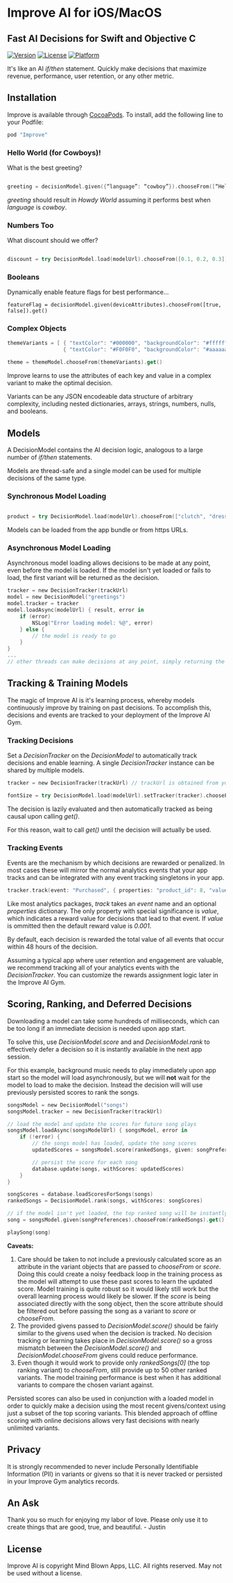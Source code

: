 # Improve AI for iOS/MacOS

## Fast AI Decisions for Swift and Objective C
 
[![Version](https://img.shields.io/cocoapods/v/Improve.svg?style=flat)](http://cocoapods.org/pods/Improve)
[![License](https://img.shields.io/cocoapods/l/Improve.svg?style=flat)](http://cocoapods.org/pods/Improve)
[![Platform](https://img.shields.io/cocoapods/p/Improve.svg?style=flat)](http://cocoapods.org/pods/Improve)

It's like an AI *if/then* statement. Quickly make decisions that maximize revenue, performance, user retention, or any other metric.

## Installation

Improve is available through [CocoaPods](http://cocoapods.org). To install, add the following line to your Podfile:

```ruby
pod "Improve"
```

### Hello World (for Cowboys)!

What is the best greeting?

```swift

greeting = decisionModel.given({“language”: “cowboy”}).chooseFrom([“Hello World”, “Howdy World”, “Yo World”]).get()
```

*greeting* should result in *Howdy World* assuming it performs best when *language* is *cowboy*.

### Numbers Too

What discount should we offer?

```swift

discount = try DecisionModel.load(modelUrl).chooseFrom([0.1, 0.2, 0.3]).get()

```

### Booleans

Dynamically enable feature flags for best performance...

```
featureFlag = decisionModel.given(deviceAttributes).chooseFrom([true, false]).get()
```

### Complex Objects

```swift
themeVariants = [ { "textColor": "#000000", "backgroundColor": "#ffffff" },
                  { "textColor": "#F0F0F0", "backgroundColor": "#aaaaaa" } ]
                            
theme = themeModel.chooseFrom(themeVariants).get()

```

Improve learns to use the attributes of each key and value in a complex variant to make the optimal decision.

Variants can be any JSON encodeable data structure of arbitrary complexity, including nested dictionaries, arrays, strings, numbers, nulls, and booleans.

## Models

A DecisionModel contains the AI decision logic, analogous to a large number of *if/then* statements. 

Models are thread-safe and a single model can be used for multiple decisions of the same type.

### Synchronous Model Loading

```swift

product = try DecisionModel.load(modelUrl).chooseFrom(["clutch", "dress", "jacket"]).get()

```

Models can be loaded from the app bundle or from https URLs.

### Asynchronous Model Loading

Asynchronous model loading allows decisions to be made at any point, even before the model is loaded.  If the model isn't yet loaded or fails to load, the first variant will be returned as the decision.

```swift
tracker = new DecisionTracker(trackUrl)
model = new DecisionModel("greetings") 
model.tracker = tracker
model.loadAsync(modelUrl) { result, error in
    if (error)
        NSLog("Error loading model: %@", error)
    } else {
        // the model is ready to go
    }
}
...
// other threads can make decisions at any point, simply returning the first variant if the model isn't loaded
```

## Tracking & Training Models

The magic of Improve AI is it's learning process, whereby models continuously improve by training on past decisions. To accomplish this, decisions and events are tracked to your deployment of the Improve AI Gym.

### Tracking Decisions

Set a *DecisionTracker* on the *DecisionModel* to automatically track decisions and enable learning.  A single *DecisionTracker* instance can be shared by multiple models.

```swift
tracker = new DecisionTracker(trackUrl) // trackUrl is obtained from your Gym configuration

fontSize = try DecisionModel.load(modelUrl).setTracker(tracker).chooseFrom([12, 16, 20]).get()
```

The decision is lazily evaluated and then automatically tracked as being causal upon calling *get()*.

For this reason, wait to call *get()* until the decision will actually be used.

### Tracking Events

Events are the mechanism by which decisions are rewarded or penalized.  In most cases these will mirror the normal analytics events that your app tracks and can be integrated with any event tracking singletons in your app.

```swift
tracker.track(event: "Purchased", { properties: "product_id": 8, "value": 19.99 })
```

Like most analytics packages, *track* takes an *event* name and an optional *properties* dictionary.  The only property with special significance is *value*, which indicates a reward value for decisions that lead to that event.  If *value* is ommitted then the default reward value is *0.001*.

By default, each decision is rewarded the total value of all events that occur within 48 hours of the decision.

Assuming a typical app where user retention and engagement are valuable, we recommend tracking all of your analytics events with the *DecisionTracker*.  You can customize the rewards assignment logic later in the Improve AI Gym.

## Scoring, Ranking, and Deferred Decisions

Downloading a model can take some hundreds of milliseconds, which can be too long if an immediate decision is needed upon app start.

To solve this, use *DecisionModel.score* and and *DecisionModel.rank* to effectively defer a decision so it is instantly available in the next app session.

For this example, background music needs to play immediately upon app start so the model will load asynchronously, but we will **not** wait for the model to load to make the decision. Instead the decision will will use previously persisted scores to rank the songs.

```swift
songsModel = new DecisionModel("songs")
songsModel.tracker = new DecisionTracker(trackUrl)

// load the model and update the scores for future song plays
songsModel.loadAsync(songsModelUrl) { songsModel, error in
    if (!error) {
        // the songs model has loaded, update the song scores
        updatedScores = songsModel.score(rankedSongs, given: songPreferences)

        // persist the score for each song
        database.update(songs, withScores: updatedScores)
    }
}

songScores = database.loadScoresForSongs(songs)
rankedSongs = DecisionModel.rank(songs, withScores: songScores)

// if the model isn't yet loaded, the top ranked song will be instantly chosen and the decision will then be tracked on get()
song = songsModel.given(songPreferences).chooseFrom(rankedSongs).get()

playSong(song)
```

**Caveats:** 

1. Care should be taken to not include a previously calculated score as an attribute in the variant objects that are passed to *chooseFrom* or *score*. Doing this could create a noisy feedback loop in the training process as the model will attempt to use these past scores to learn the updated score.  Model training is quite robust so it would likely still work but the overall learning process would likely be slower. If the *score* is being associated directly with the song object, then the score attribute should be filtered out before passing the song as a variant to *score* or *chooseFrom*.
2. The provided givens passed to *DecisionModel.score()* should be fairly similar to the givens used when the decision is tracked.  No decision tracking or learning takes place in *DecisionModel.score()* so a gross mismatch between the *DecisionModel.score()* and *DecisionModel.chooseFrom* givens could reduce performance.
3. Even though it would work to provide only *rankedSongs[0]* (the top ranking variant) to *chooseFrom*, still provide up to 50 other ranked variants. The model training performance is best when it has additional variants to compare the chosen variant against. 

Persisted scores can also be used in conjunction with a loaded model in order to quickly make a decision using the most recent givens/context using just a subset of the top scoring variants.  This blended approach of offline scoring with online decisions allows very fast decisions with nearly unlimited variants.

## Privacy
  
It is strongly recommended to never include Personally Identifiable Information (PII) in variants or givens so that it is never tracked or persisted in your Improve Gym analytics records.

## An Ask

Thank you so much for enjoying my labor of love. Please only use it to create things that are good, true, and beautiful. - Justin

## License

Improve AI is copyright Mind Blown Apps, LLC. All rights reserved.  May not be used without a license.

